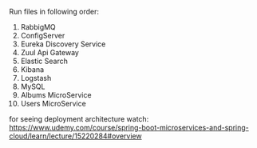 Run files in following order:

1) RabbigMQ
2) ConfigServer
3) Eureka Discovery Service
4) Zuul Api Gateway
5) Elastic Search
6) Kibana
7) Logstash
8) MySQL
9) Albums MicroService
10) Users MicroService

for seeing deployment architecture watch:
https://www.udemy.com/course/spring-boot-microservices-and-spring-cloud/learn/lecture/15220284#overview